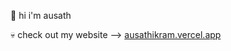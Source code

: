 👋 hi i'm ausath

💀 check out my website --> [ausathikram.vercel.app](https://ausathikram.vercel.app)

<!---
ausathdzil/ausathdzil is a ✨ special ✨ repository because its `README.md` (this file) appears on your GitHub profile.
You can click the Preview link to take a look at your changes.
--->
